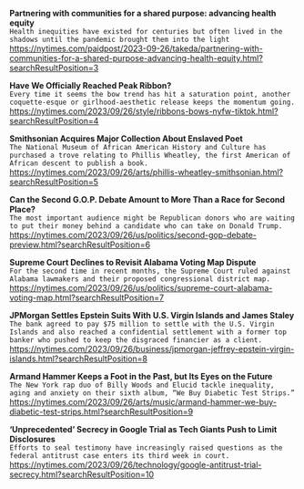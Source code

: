 **Partnering with communities for a shared purpose: advancing health equity**\
`Health inequities have existed for centuries but often lived in the shadows until the pandemic brought them into the light`\
https://nytimes.com/paidpost/2023-09-26/takeda/partnering-with-communities-for-a-shared-purpose-advancing-health-equity.html?searchResultPosition=3

**Have We Officially Reached Peak Ribbon?**\
`Every time it seems the bow trend has hit a saturation point, another coquette-esque or girlhood-aesthetic release keeps the momentum going.`\
https://nytimes.com/2023/09/26/style/ribbons-bows-nyfw-tiktok.html?searchResultPosition=4

**Smithsonian Acquires Major Collection About Enslaved Poet**\
`The National Museum of African American History and Culture has purchased a trove relating to Phillis Wheatley, the first American of African descent to publish a book.`\
https://nytimes.com/2023/09/26/arts/phillis-wheatley-smithsonian.html?searchResultPosition=5

**Can the Second G.O.P. Debate Amount to More Than a Race for Second Place?**\
`The most important audience might be Republican donors who are waiting to put their money behind a candidate who can take on Donald Trump.`\
https://nytimes.com/2023/09/26/us/politics/second-gop-debate-preview.html?searchResultPosition=6

**Supreme Court Declines to Revisit Alabama Voting Map Dispute**\
`For the second time in recent months, the Supreme Court ruled against Alabama lawmakers and their proposed congressional district map.`\
https://nytimes.com/2023/09/26/us/politics/supreme-court-alabama-voting-map.html?searchResultPosition=7

**JPMorgan Settles Epstein Suits With U.S. Virgin Islands and James Staley**\
`The bank agreed to pay $75 million to settle with the U.S. Virgin Islands and also reached a confidential settlement with a former top banker who pushed to keep the disgraced financier as a client.`\
https://nytimes.com/2023/09/26/business/jpmorgan-jeffrey-epstein-virgin-islands.html?searchResultPosition=8

**Armand Hammer Keeps a Foot in the Past, but Its Eyes on the Future**\
`The New York rap duo of Billy Woods and Elucid tackle inequality, aging and anxiety on their sixth album, “We Buy Diabetic Test Strips.”`\
https://nytimes.com/2023/09/26/arts/music/armand-hammer-we-buy-diabetic-test-strips.html?searchResultPosition=9

**‘Unprecedented’ Secrecy in Google Trial as Tech Giants Push to Limit Disclosures**\
`Efforts to seal testimony have increasingly raised questions as the federal antitrust case enters its third week in court.`\
https://nytimes.com/2023/09/26/technology/google-antitrust-trial-secrecy.html?searchResultPosition=10

